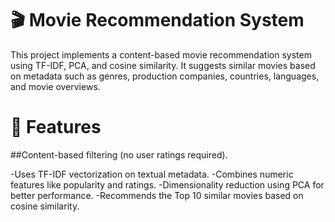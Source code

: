 # 🎬 Movie Recommendation System
This project implements a content-based movie recommendation system using TF-IDF, PCA, and cosine similarity. It suggests similar movies based on metadata such as genres, production companies, countries, languages, and movie overviews.
# 📌 Features
##Content-based filtering (no user ratings required).

-Uses TF-IDF vectorization on textual metadata.
-Combines numeric features like popularity and ratings.
-Dimensionality reduction using PCA for better performance.
-Recommends the Top 10 similar movies based on cosine similarity.
